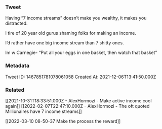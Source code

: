 ### Tweet
Having “7 income streams” doesn’t make you wealthy, it makes you distracted.

I tire of 20 year old gurus shaming folks for making an income. 

I’d rather have one big income stream than 7 shitty ones. 

Im w Carnegie- “Put all your eggs in one basket, then watch that basket”

### Metadata
Tweet ID: 1467851781078061058
Created At: 2021-12-06T13:41:50.000Z

### Related
[[2021-10-31T18:33:51.000Z - AlexHormozi - Make active income cool again]]
[[2022-02-07T22:47:10.000Z - AlexHormozi - The oft quoted Millionaires have 7 income streams]]

[[2022-03-10 08-50-37 Make the process the reward]]
